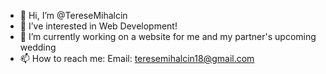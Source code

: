 - 👋 Hi, I’m @TereseMihalcin
- 👀 I’ve interested in Web Development!
- 🌱 I’m currently working on a website for me and my partner's upcoming wedding
- 📫 How to reach me: Email: teresemihalcin18@gmail.com

<!---
TereseMihalcin/TereseMihalcin is a ✨ special ✨ repository because its `README.md` (this file) appears on your GitHub profile.
You can click the Preview link to take a look at your changes.
--->
